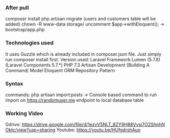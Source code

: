 ### After pull ###
composer install
php artisan migrate (users and customers table will be added)
chown -R www-data storage/
uncomment $app->withEloquent(); -> bootstrap/app.php

### Technologies used ###
It uses Guzzle which is already included in composer.json file. Just simply run composer install first.
Version used: Laravel Framework Lumen (5.7.8) (Laravel Components 5.7.*) 
PHP 7.3
Artisan Development (Building A Command)
Model Eloquent ORM
Repository Pattern


### Syntax ###
commands:
php artisan import:posts -> Console based command to run import on https://randomuser.me endpoint to local database table

### Working Video ###
Gdrive: https://drive.google.com/file/d/1ezvV5NLT_8ZY9H88Vvsi7O2ShnhNOktc/view?usp=sharing
Youtube: https://youtu.be/HUfgdrshAuo
